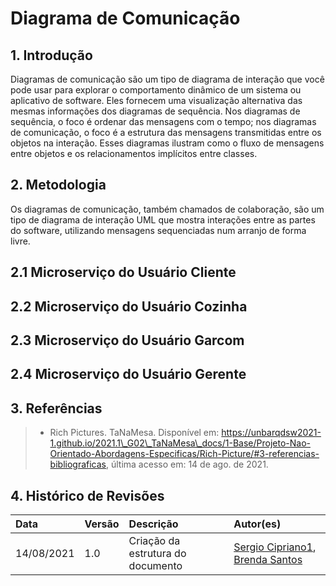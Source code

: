 # Diagrama de Comunicação

## 1. Introdução

Diagramas de comunicação são um tipo de diagrama de interação que você pode usar
para explorar o comportamento dinâmico de um sistema ou aplicativo de software.
Eles fornecem uma visualização alternativa das mesmas informações dos diagramas
de sequência. Nos diagramas de sequência, o foco é ordenar das mensagens com o
tempo; nos diagramas de comunicação, o foco é a estrutura das mensagens transmitidas
entre os objetos na interação. Esses diagramas ilustram como o fluxo de mensagens
entre objetos e os relacionamentos implícitos entre classes.

## 2. Metodologia

Os diagramas de comunicação, também chamados de colaboração, são um tipo de diagrama
de interação UML que mostra interações entre as partes do software, utilizando
mensagens sequenciadas num arranjo de forma livre.

## 2.1 Microserviço do Usuário Cliente



## 2.2 Microserviço do Usuário Cozinha



## 2.3 Microserviço do Usuário Garcom



## 2.4 Microserviço do Usuário Gerente



## 3. Referências

> - Rich Pictures. TaNaMesa. Disponível em:
    https://unbarqdsw2021-1.github.io/2021.1\_G02\_TaNaMesa\_docs/1-Base/Projeto-Nao-Orientado-Abordagens-Especificas/Rich-Picture/#3-referencias-bibliograficas,
    última acesso em: 14 de ago. de 2021.

## 4. Histórico de Revisões

| Data       | Versão | Descrição                                             | Autor(es)                                                                                            |
| :--------- | :----- | :---------------------------------------------------- | :--------------------------------------------------------------------------------------------------- |
| 14/08/2021 | 1.0    | Criação da estrutura do documento                     | [Sergio Cipriano1](https://github.com/sergiosacj), [Brenda Santos](https://github.com/brendavsantos) |

